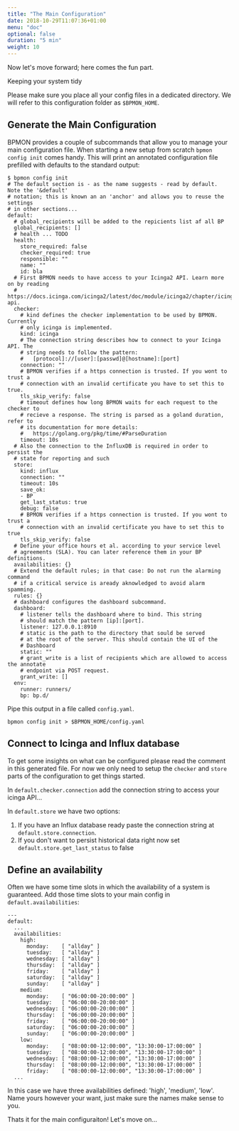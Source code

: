 ```yaml
---
title: "The Main Configuration"
date: 2018-10-29T11:07:36+01:00
menu: "doc"
optional: false
duration: "5 min"
weight: 10
---
```


Now let's move forward; here comes the fun part.

<!--more-->

<div class="info">
    <div class="headline">Keeping your system tidy</div>
    <p>
        Please make sure you place all your config files in a dedicated directory. We will refer to this configuration 
        folder as <code>$BPMON_HOME</code>.
    </p>
</div>

## Generate the Main Configuration

BPMON provides a couple of subcommands that allow you to manage your main configuration file.
When starting a new setup from scratch `bpmon config init` comes handy. This will print an annotated 
configuration file prefilled with defaults to the standard output:

```
$ bpmon config init
# The default section is - as the name suggests - read by default. Note the '&default'
# notation; this is known an an 'anchor' and allows you to reuse the settings
# in other sections...
default:
  # global_recipients will be added to the repicients list af all BP
  global_recipients: []
  # health ... TODO
  health:
    store_required: false
    checker_required: true
    responsible: ""
    name: ""
    id: bla
  # First BPMON needs to have access to your Icinga2 API. Learn more on by reading
  # https://docs.icinga.com/icinga2/latest/doc/module/icinga2/chapter/icinga2-api.
  checker:
    # kind defines the checker implementation to be used by BPMON. Currently
    # only icinga is implemented.
    kind: icinga
    # The connection string describes how to connect to your Icinga API. The
    # string needs to follow the pattern:
    #   [protocol]://[user]:[passwd]@[hostname]:[port]
    connection: ""
    # BPMON verifies if a https connection is trusted. If you wont to trust a
    # connection with an invalid certificate you have to set this to true.
    tls_skip_verify: false
    # timeout defines how long BPMON waits for each request to the checker to
    # recieve a response. The string is parsed as a goland duration, refer to
    # its documentation for more details:
    #   https://golang.org/pkg/time/#ParseDuration
    timeout: 10s
  # Also the connection to the InfluxDB is required in order to persist the
  # state for reporting and such
  store:
    kind: influx
    connection: ""
    timeout: 10s
    save_ok:
    - BP
    get_last_status: true
    debug: false
    # BPMON verifies if a https connection is trusted. If you wont to trust a
    # connection with an invalid certificate you have to set this to true
    tls_skip_verify: false
  # Define your office hours et al. according to your service level
  # agreements (SLA). You can later reference them in your BP definitions.
  availabilities: {}
  # Extend the default rules; in that case: Do not run the alarming command
  # if a critical service is aready aknowledged to avoid alarm spamming.
  rules: {}
  # dashboard configures the dashboard subcommand.
  dashboard:
    # listener tells the dashboard where to bind. This string
    # should match the pattern [ip]:[port].
    listener: 127.0.0.1:8910
    # static is the path to the directory that sould be served
    # at the root of the server. This should contain the UI of the
    # Dashboard
    static: ""
    # grant_write is a list of recipients which are allowed to access the annotate
    # endpoint via POST request.
    grant_write: []
  env:
    runner: runners/
    bp: bp.d/
```

Pipe this output in a file called `config.yaml`. 

```
bpmon config init > $BPMON_HOME/config.yaml
```

## Connect to Icinga and Influx database

To get some insights on what can be configured please read the comment in 
this generated file. For now we only need to setup the `checker` and `store` parts of the configuration to get things started.

In `default.checker.connection` add the connection string to access your icinga API...

In `default.store` we have two options:

1. If you have an Influx database ready paste the connection string at `default.store.connection`.
2. If you don't want to persist historical data right now set `default.store.get_last_status` to false

## Define an availability

Often we have some time slots in which the availability of a system is guaranteed. Add those time slots to your main config in `default.availabilities`:

```
---
default:
  ...
  availabilities:
    high:
      monday:    [ "allday" ]
      tuesday:   [ "allday" ]
      wednesday: [ "allday" ]
      thursday:  [ "allday" ]
      friday:    [ "allday" ]
      saturday:  [ "allday" ]
      sunday:    [ "allday" ]
    medium:
      monday:    [ "06:00:00-20:00:00" ]
      tuesday:   [ "06:00:00-20:00:00" ]
      wednesday: [ "06:00:00-20:00:00" ]
      thursday:  [ "06:00:00-20:00:00" ]
      friday:    [ "06:00:00-20:00:00" ]
      saturday:  [ "06:00:00-20:00:00" ]
      sunday:    [ "06:00:00-20:00:00" ]
    low:
      monday:    [ "08:00:00-12:00:00", "13:30:00-17:00:00" ]
      tuesday:   [ "08:00:00-12:00:00", "13:30:00-17:00:00" ]
      wednesday: [ "08:00:00-12:00:00", "13:30:00-17:00:00" ]
      thursday:  [ "08:00:00-12:00:00", "13:30:00-17:00:00" ]
      friday:    [ "08:00:00-12:00:00", "13:30:00-17:00:00" ]
  ...
```

In this case we have three availabilities defined: 'high', 'medium', 'low'. Name yours however your want, just make sure the names make sense to you.

Thats it for the main configuraiton! Let's move on...
